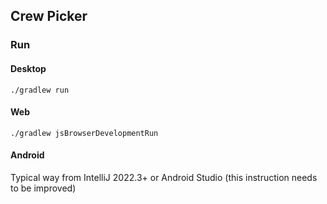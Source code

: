 ## Crew Picker

### Run

#### Desktop

    ./gradlew run

#### Web

    ./gradlew jsBrowserDevelopmentRun


#### Android

Typical way from IntelliJ 2022.3+ or Android Studio (this instruction needs to be improved)
